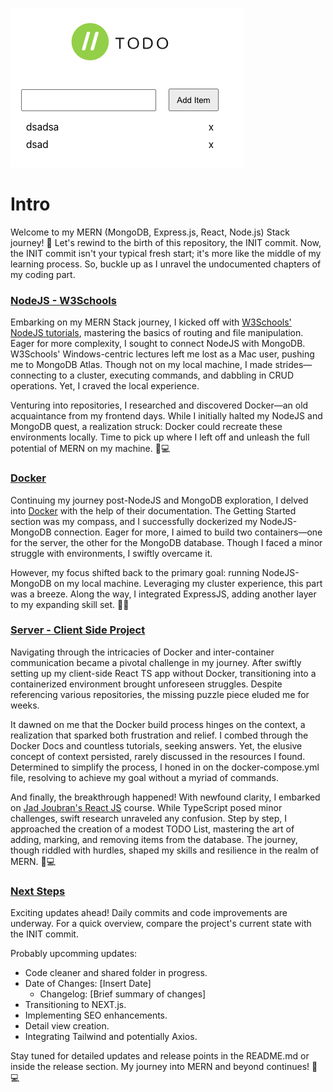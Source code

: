 ![Logo](https://raw.githubusercontent.com/anteleventic/mern-learning-with-todo-list/main/client/src/screenshot.png)

# Intro
Welcome to my MERN (MongoDB, Express.js, React, Node.js) Stack journey! 🚀 Let's rewind to the birth of this repository, the INIT commit. Now, the INIT commit isn't your typical fresh start; it's more like the middle of my learning process. So, buckle up as I unravel the undocumented chapters of my coding part.

### <ins>NodeJS - W3Schools</ins>
Embarking on my MERN Stack journey, I kicked off with [W3Schools' NodeJS tutorials](https://www.w3schools.com/nodejs/default.asp), mastering the basics of routing and file manipulation. Eager for more complexity, I sought to connect NodeJS with MongoDB. W3Schools' Windows-centric lectures left me lost as a Mac user, pushing me to MongoDB Atlas. Though not on my local machine, I made strides—connecting to a cluster, executing commands, and dabbling in CRUD operations. Yet, I craved the local experience.

Venturing into repositories, I researched and discovered Docker—an old acquaintance from my frontend days. While I initially halted my NodeJS and MongoDB quest, a realization struck: Docker could recreate these environments locally. Time to pick up where I left off and unleash the full potential of MERN on my machine. 🚀💻

### <ins>Docker</ins>
Continuing my journey post-NodeJS and MongoDB exploration, I delved into [Docker](https://docs.docker.com/) with the help of their documentation. The Getting Started section was my compass, and I successfully dockerized my NodeJS-MongoDB connection. Eager for more, I aimed to build two containers—one for the server, the other for the MongoDB database. Though I faced a minor struggle with environments, I swiftly overcame it.

However, my focus shifted back to the primary goal: running NodeJS-MongoDB on my local machine. Leveraging my cluster experience, this part was a breeze. Along the way, I integrated ExpressJS, adding another layer to my expanding skill set. 🐳🚀

### <ins>Server - Client Side Project </ins>
Navigating through the intricacies of Docker and inter-container communication became a pivotal challenge in my journey. After swiftly setting up my client-side React TS app without Docker, transitioning into a containerized environment brought unforeseen struggles. Despite referencing various repositories, the missing puzzle piece eluded me for weeks.

It dawned on me that the Docker build process hinges on the context, a realization that sparked both frustration and relief. I combed through the Docker Docs and countless tutorials, seeking answers. Yet, the elusive concept of context persisted, rarely discussed in the resources I found. Determined to simplify the process, I honed in on the docker-compose.yml file, resolving to achieve my goal without a myriad of commands.

And finally, the breakthrough happened! With newfound clarity, I embarked on [Jad Joubran's React JS](https://react-tutorial.app/) course. While TypeScript posed minor challenges, swift research unraveled any confusion. Step by step, I approached the creation of a modest TODO List, mastering the art of adding, marking, and removing items from the database. The journey, though riddled with hurdles, shaped my skills and resilience in the realm of MERN. 🚢💻

### <ins>Next Steps</ins>

Exciting updates ahead! Daily commits and code improvements are underway. For a quick overview, compare the project's current state with the INIT commit.

Probably upcomming updates:
- Code cleaner and shared folder in progress.
- Date of Changes: [Insert Date]
  - Changelog: [Brief summary of changes]
- Transitioning to NEXT.js.
- Implementing SEO enhancements.
- Detail view creation.
- Integrating Tailwind and potentially Axios.

Stay tuned for detailed updates and release points in the README.md or inside the release section. My journey into MERN and beyond continues! 🚀💻


